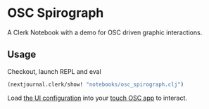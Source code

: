# OSC Spirograph

A Clerk Notebook with a demo for OSC driven graphic interactions.

## Usage

Checkout, launch REPL and eval 

```clojure
(nextjournal.clerk/show! "notebooks/osc_spirograph.clj")
```

Load [the UI configuration](spirograph.tosc) into your [touch OSC app](https://hexler.net/touchosc) to interact.
